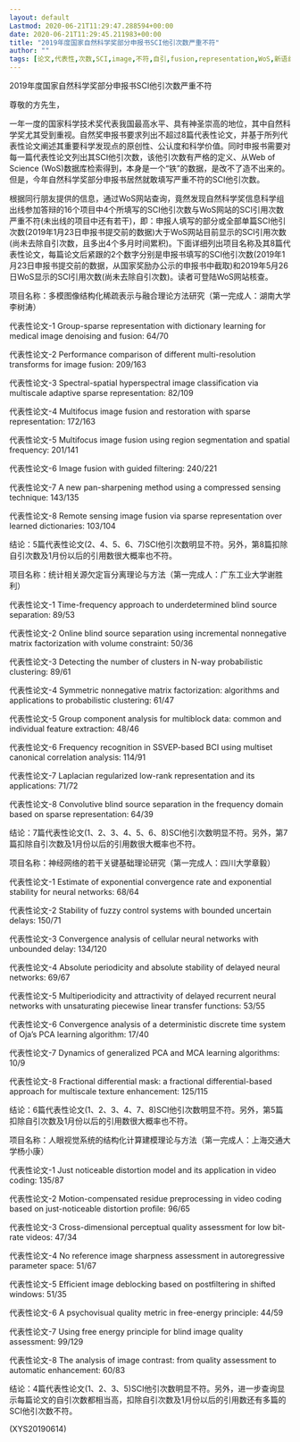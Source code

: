 ```yaml
---
layout: default
Lastmod: 2020-06-21T11:29:47.288594+00:00
date: 2020-06-21T11:29:45.211983+00:00
title: "2019年度国家自然科学奖部分申报书SCI他引次数严重不符"
author: ""
tags: [论文,代表性,次数,SCI,image,不符,自引,fusion,representation,WoS,新语丝]
---
```


2019年度国家自然科学奖部分申报书SCI他引次数严重不符

尊敬的方先生，

一年一度的国家科学技术奖代表我国最高水平、具有神圣崇高的地位，其中自然科学奖尤其受到重视。自然奖申报书要求列出不超过8篇代表性论文，并基于所列代表性论文阐述其重要科学发现点的原创性、公认度和科学价值。同时申报书需要对每一篇代表性论文列出其SCI他引次数，该他引次数有严格的定义、从Web of Science (WoS)数据库检索得到，本身是一个“铁”的数据，是改不了造不出来的。但是，今年自然科学奖部分申报书居然就敢填写严重不符的SCI他引次数。

根据同行朋友提供的信息，通过WoS网站查询，竟然发现自然科学奖信息科学组出线参加答辩的16个项目中4个所填写的SCI他引次数与WoS网站的SCI引用次数严重不符(未出线的项目中还有若干)，即：申报人填写的部分或全部单篇SCI他引次数(2019年1月23日申报书提交前的数据)大于WoS网站目前显示的SCI引用次数(尚未去除自引次数，且多出4个多月时间累积)。下面详细列出项目名称及其8篇代表性论文，每篇论文后紧跟的2个数字分别是申报书填写的SCI他引次数(2019年1月23日申报书提交前的数据，从国家奖励办公示的申报书中截取)和2019年5月26日WoS显示的SCI引用次数(尚未去除自引次数)。读者可登陆WoS网站核查。

项目名称：多模图像结构化稀疏表示与融合理论方法研究（第一完成人：湖南大学李树涛）

代表性论文-1 Group-sparse representation with dictionary learning for medical image denoising and fusion: 64/70

代表性论文-2 Performance comparison of different multi-resolution transforms for image fusion: 209/163

代表性论文-3 Spectral-spatial hyperspectral image classification via multiscale adaptive sparse representation: 82/109

代表性论文-4 Multifocus image fusion and restoration with sparse representation: 172/163

代表性论文-5 Multifocus image fusion using region segmentation and spatial frequency: 201/141

代表性论文-6 Image fusion with guided filtering: 240/221

代表性论文-7 A new pan-sharpening method using a compressed sensing technique: 143/135

代表性论文-8 Remote sensing image fusion via sparse representation over learned dictionaries: 103/104

结论：5篇代表性论文(2、4、5、6、7)SCI他引次数明显不符。另外，第8篇扣除自引次数及1月份以后的引用数很大概率也不符。



项目名称：统计相关源欠定盲分离理论与方法（第一完成人：广东工业大学谢胜利）

代表性论文-1 Time-frequency approach to underdetermined blind source separation: 89/53

代表性论文-2 Online blind source separation using incremental nonnegative matrix factorization with volume constraint: 50/36

代表性论文-3 Detecting the number of clusters in N-way probabilistic clustering: 89/61

代表性论文-4 Symmetric nonnegative matrix factorization: algorithms and applications to probabilistic clustering: 61/47

代表性论文-5 Group component analysis for multiblock data: common and individual feature extraction: 48/46

代表性论文-6 Frequency recognition in SSVEP-based BCI using multiset canonical correlation analysis: 114/91

代表性论文-7 Laplacian regularized low-rank representation and its applications: 71/72

代表性论文-8 Convolutive blind source separation in the frequency domain based on sparse representation: 64/39

结论：7篇代表性论文(1、2、3、4、5、6、8)SCI他引次数明显不符。另外，第7篇扣除自引次数及1月份以后的引用数很大概率也不符。



项目名称：神经网络的若干关键基础理论研究（第一完成人：四川大学章毅）

代表性论文-1 Estimate of exponential convergence rate and exponential stability for neural networks: 68/64

代表性论文-2 Stability of fuzzy control systems with bounded uncertain delays: 150/71

代表性论文-3 Convergence analysis of cellular neural networks with unbounded delay: 134/120

代表性论文-4 Absolute periodicity and absolute stability of delayed neural networks: 69/67

代表性论文-5 Multiperiodicity and attractivity of delayed recurrent neural networks with unsaturating piecewise linear transfer functions: 53/55

代表性论文-6 Convergence analysis of a deterministic discrete time system of Oja’s PCA learning algorithm: 17/40

代表性论文-7 Dynamics of generalized PCA and MCA learning algorithms: 10/9

代表性论文-8 Fractional differential mask: a fractional differential-based approach for multiscale texture enhancement: 125/115

结论：6篇代表性论文(1、2、3、4、7、8)SCI他引次数明显不符。另外，第5篇扣除自引次数及1月份以后的引用数很大概率也不符。



项目名称：人眼视觉系统的结构化计算建模理论与方法（第一完成人：上海交通大学杨小康）

代表性论文-1 Just noticeable distortion model and its application in video coding: 135/87

代表性论文-2 Motion-compensated residue preprocessing in video coding based on just-noticeable distortion profile: 96/65

代表性论文-3 Cross-dimensional perceptual quality assessment for low bit-rate videos: 47/34

代表性论文-4 No reference image sharpness assessment in autoregressive parameter space: 51/67

代表性论文-5 Efficient image deblocking based on postfiltering in shifted windows: 51/35

代表性论文-6 A psychovisual quality metric in free-energy principle: 44/59

代表性论文-7 Using free energy principle for blind image quality assessment: 99/129

代表性论文-8 The analysis of image contrast: from quality assessment to automatic enhancement: 60/83

结论：4篇代表性论文(1、2、3、5)SCI他引次数明显不符。另外，进一步查询显示每篇论文的自引次数都相当高，扣除自引次数及1月份以后的引用数还有多篇的SCI他引次数不符。

(XYS20190614)

